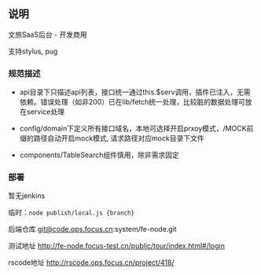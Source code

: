 ## 说明

文旅SaaS后台 - 开发商用

支持stylus, pug

### 规范描述

- api目录下只描述api列表，接口统一通过this.$serv调用，插件已注入，无需依赖。错误处理（如非200）已在lib/fetch统一处理，比较脏的数据处理可放在service处理

- config/domain下定义所有接口域名，本地可选择开启prxoy模式，/MOCK前缀的路径自动开启mock模式, 请求路径对应mock目录下文件

- components/TableSearch组件慎用，除非需求固定

### 部署

暂无jenkins

临时：`node publish/local.js {branch}`

后端仓库 git@code.ops.focus.cn:system/fe-node.git

测试地址 http://fe-node.focus-test.cn/public/tour/index.html#/login

rscode地址 http://rscode.ops.focus.cn/project/418/
